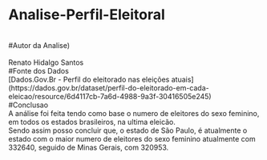 # Analise-Perfil-Eleitoral
<br>
#Autor da Analise)
<br>
<br> Renato Hidalgo Santos
<br>
#Fonte dos Dados
<br>[Dados.Gov.Br - Perfil do eleitorado nas eleições atuais](https://dados.gov.br/dataset/perfil-do-eleitorado-em-cada-eleicao/resource/6d4117cb-7a6d-4988-9a3f-30416505e245)
<br>
#Conclusao
<br>A análise foi feita tendo como base o numero de eleitores do sexo feminino, em todos os estados brasileiros, na ultima eleicão.
<br>Sendo assim posso concluir que, o estado de São Paulo, é atualmente o estado com o maior numero de eleitores do sexo feminino atualmente com 332640, seguido de Minas Gerais, com 320953.
